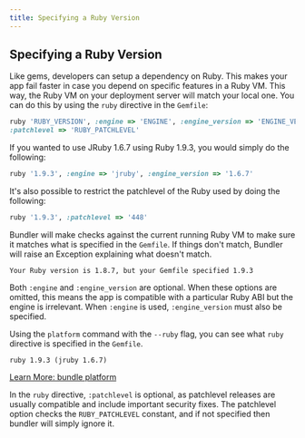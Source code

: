 ```yaml
---
title: Specifying a Ruby Version
---
```


## Specifying a Ruby Version

Like gems, developers can setup a dependency on Ruby. This makes your app fail faster
in case you depend on specific features in a Ruby VM. This way, the Ruby VM on your
deployment server will match your local one. You can do this by using the `ruby` directive in the `Gemfile`:

~~~ ruby
ruby 'RUBY_VERSION', :engine => 'ENGINE', :engine_version => 'ENGINE_VERSION',
:patchlevel => 'RUBY_PATCHLEVEL'
~~~

If you wanted to use JRuby 1.6.7 using Ruby 1.9.3, you would simply do the following:

~~~ ruby
ruby '1.9.3', :engine => 'jruby', :engine_version => '1.6.7'
~~~

It's also possible to restrict the patchlevel of the Ruby used by doing the following:

~~~ ruby
ruby '1.9.3', :patchlevel => '448'
~~~

Bundler will make checks against the current running Ruby VM to make sure it matches
what is specified in the `Gemfile`. If things don't match, Bundler will raise an Exception explaining what doesn't match.

~~~
Your Ruby version is 1.8.7, but your Gemfile specified 1.9.3
~~~

Both `:engine` and `:engine_version` are optional. When these options are omitted,
this means the app is compatible with a particular Ruby ABI but the engine is irrelevant.
When `:engine` is used, `:engine_version` must also be specified.

Using the `platform` command with the `--ruby` flag, you can see what `ruby` directive
is specified in the `Gemfile`.

~~~
ruby 1.9.3 (jruby 1.6.7)
~~~

[Learn More: bundle platform](./bundle_platform.md)

In the `ruby` directive, `:patchlevel` is optional, as patchlevel releases are
usually compatible and include important security fixes. The patchlevel option
checks the `RUBY_PATCHLEVEL` constant, and if not specified then bundler will simply ignore it.
